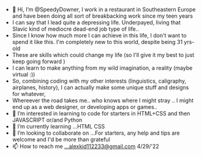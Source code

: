 - 👋 Hi, I’m @SpeedyDowner, I work in a restaurant in Southeastern Europe and have been doing all sort of breakbacking work since my teen years
- I can say that I lead quite a depressing life. Underpayed, living that Slavic kind of mediocre dead-end job type of life..
- Since I know how much more I can achieve in this life, I don't want to spend it like this. I'm completely new to this world, despite being 31 yrs-old
- These are skills which could change my life (so I'll give it my best to just keep going forward )
- I can learn to make anything from my wild imagination, a reality (maybe virtual :))
- So, combining coding with my other interests (linguistics, caligraphy, airplanes, history), I can actually make some unique stuff and designs for whatever,
- Whereever the road takes me.. who knows where I might stray .. I might end up as a web designer, or developing apps or games.. 
- 👀 I’m interested in learning to code for starters in HTML+CSS and then JAVASCRIPT  or/and Python 
- 🌱 I’m currently learning ...HTML CSS
- 💞️ I’m looking to collaborate on ...For starters, any help and tips are welcome and I'd be more than grateful 
- 📫 How to reach me ...alexkid112233@gmail.com
4/29/'22
<!---
SpeedyDowner/SpeedyDowner is a ✨ special ✨ repository because its `README.md` (this file) appears on your GitHub profile.
You can click the Preview link to take a look at your changes.
--->
